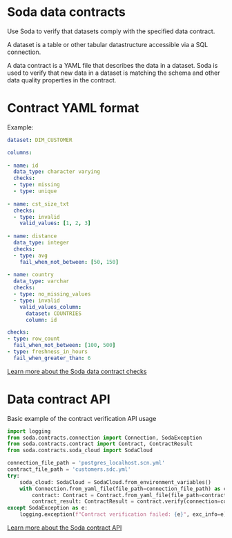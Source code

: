 # Soda data contracts

Use Soda to verify that datasets comply with the specified data contract. 

A dataset is a table or other tabular datastructure accessible via a SQL connection.

A data contract is a YAML file that describes the data in a dataset. Soda is used to 
verify that new data in a dataset is matching the schema and other data quality properties 
in the contract.

# Contract YAML format

Example:

```yaml
dataset: DIM_CUSTOMER

columns:
    
- name: id
  data_type: character varying
  checks:
  - type: missing
  - type: unique
    
- name: cst_size_txt
  checks:
  - type: invalid
    valid_values: [1, 2, 3]
    
- name: distance
  data_type: integer
  checks: 
  - type: avg
    fail_when_not_between: [50, 150]
          
- name: country
  data_type: varchar
  checks:
  - type: no_missing_values
  - type: invalid
    valid_values_column: 
      dataset: COUNTRIES
      column: id

checks:
- type: row_count
  fail_when_not_between: [100, 500]
- type: freshness_in_hours
  fail_when_greater_than: 6
```

[Learn more about the Soda data contract checks](docs_contracts/06_writing_contracts/README)

# Data contract API

Basic example of the contract verification API usage

```python
import logging
from soda.contracts.connection import Connection, SodaException
from soda.contracts.contract import Contract, ContractResult
from soda.contracts.soda_cloud import SodaCloud

connection_file_path = 'postgres_localhost.scn.yml'
contract_file_path = 'customers.sdc.yml'
try:
    soda_cloud: SodaCloud = SodaCloud.from_environment_variables()
    with Connection.from_yaml_file(file_path=connection_file_path) as connection:
        contract: Contract = Contract.from_yaml_file(file_path=contract_file_path)
        contract_result: ContractResult = contract.verify(connection=connection, soda_cloud=soda_cloud)
except SodaException as e:
    logging.exception(f"Contract verification failed: {e}", exc_info=e)
```

[Learn more about the Soda contract API](docs_contracts/01_verifying_a_contract_using_library/02_verifying_a_contract_with_the_api)
